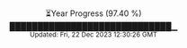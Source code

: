 <p align="center">
⏳Year Progress (97.40 %) <br>
█████████████████████████████▁ <br>
<sub>Updated: Fri, 22 Dec 2023 12:30:26 GMT</sub>
</p>

